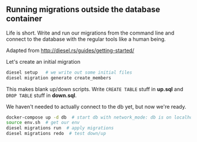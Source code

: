 
## Running migrations outside the database container

Life is short. Write and run our migrations from the command line and connect
to the database with the regular tools like a human being.

Adapted from http://diesel.rs/guides/getting-started/

Let's create an initial migration

```sh
diesel setup   # we write out some initial files
diesel migration generate create_members
```

This makes blank up/down scripts. Write `CREATE TABLE` stuff in **up.sql** and
`DROP TABLE` stuff in **down.sql**.

We haven't needed to actually connect to the db yet, but now we're ready.

```sh
docker-compose up -d db  # start db with network_mode: db is on localhost:5432
source env.sh  # get our env
diesel migrations run  # apply migrations
diesel migrations redo  # test down/up
```



